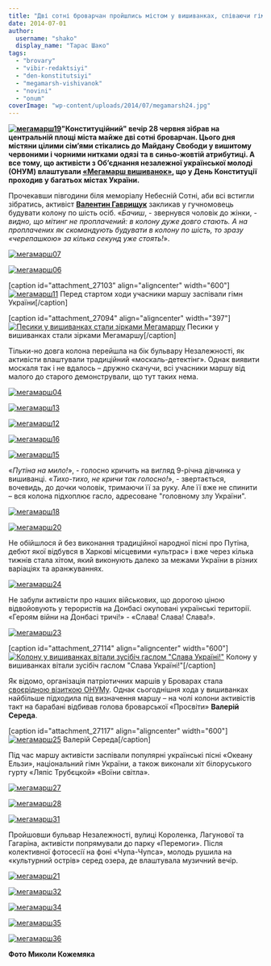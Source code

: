 ```yaml
---
title: "Дві сотні броварчан пройшлись містом у вишиванках, співаючи гімн та \"Воїнів світла\""
date: 2014-07-01
author: 
  username: "shako"
  display_name: "Тарас Шако"
tags: 
  - "brovary"
  - "vibir-redaktsiyi"
  - "den-konstitutsiyi"
  - "megamarsh-vishivanok"
  - "novini"
  - "onum"
coverImage: "wp-content/uploads/2014/07/megamarsh24.jpg"
---
```


**[![мегамарш19](https://mpz.brovary.org/wp-content/uploads/2014/07/megamarsh19.jpg)](https://mpz.brovary.org/wp-content/uploads/2014/07/megamarsh19.jpg)"Конституційний" вечір 28 червня зібрав на центральній площі міста майже дві сотні броварчан. Цього дня містяни цілими сім’ями стікались до Майдану Свободи у вишитому червоними і чорними нитками одязі та в синьо-жовтій атрибутиці. А все тому, що активісти з Об’єднання незалежної української молоді (ОНУМ) влаштували [«Мегамарш вишиванок»](https://mpz.brovary.org/na-den-konstitutsiyi-brovarchan-zaklikayut-viyti-na-megamarsh-vishivanok/), що у День Конституції проходив у багатьох містах України.**

Прочекавши півгодини біля меморіалу Небесній Сотні, аби всі встигли зібратись, активіст [**Валентин Гаврищук**](https://mpz.brovary.org/brovarska-molod-u-misti-stilki-mozhlivostey-dlya-rozvitku-ale-yih-ne-vikoristovuyut/) закликав у гучномовець будувати колону по шість осіб. «_Бачиш_, - звернувся чоловік до жінки, - _видно, що мітинг не проплачений: в колону дуже довго стають. А на проплачених як скомандують будувати в колону по шість, то зразу «черепашкою» за кілька секунд уже стоять!_».

[![мегамарш07](https://mpz.brovary.org/wp-content/uploads/2014/07/megamarsh07.jpg)](https://mpz.brovary.org/wp-content/uploads/2014/07/megamarsh07.jpg)

[![мегамарш06](https://mpz.brovary.org/wp-content/uploads/2014/07/megamarsh06.jpg)](https://mpz.brovary.org/wp-content/uploads/2014/07/megamarsh06.jpg)

\[caption id="attachment\_27103" align="aligncenter" width="600"\][![мегамарш11](https://mpz.brovary.org/wp-content/uploads/2014/07/megamarsh11.jpg)](https://mpz.brovary.org/wp-content/uploads/2014/07/megamarsh11.jpg) Перед стартом ходи учасники маршу заспівали гімн України\[/caption\]

\[caption id="attachment\_27094" align="aligncenter" width="397"\][![Песики у вишиванках стали зірками Мегамаршу](https://mpz.brovary.org/wp-content/uploads/2014/07/megamarsh02.jpg)](https://mpz.brovary.org/wp-content/uploads/2014/07/megamarsh02.jpg) Песики у вишиванках стали зірками Мегамаршу\[/caption\]

Тільки-но довга колона перейшла на бік бульвару Незалежності, як активісти влаштували традиційний «москаль-детектінг». Однак виявити москаля так і не вдалось – дружно скачучи, всі учасники маршу від малого до старого демонстрували, що тут таких нема.

[![мегамарш04](https://mpz.brovary.org/wp-content/uploads/2014/07/megamarsh04.jpg)](https://mpz.brovary.org/wp-content/uploads/2014/07/megamarsh04.jpg)

[![мегамарш13](https://mpz.brovary.org/wp-content/uploads/2014/07/megamarsh13.jpg)](https://mpz.brovary.org/wp-content/uploads/2014/07/megamarsh13.jpg)

[![мегамарш12](https://mpz.brovary.org/wp-content/uploads/2014/07/megamarsh12.jpg)](https://mpz.brovary.org/wp-content/uploads/2014/07/megamarsh12.jpg)

[![мегамарш16](https://mpz.brovary.org/wp-content/uploads/2014/07/megamarsh16.jpg)](https://mpz.brovary.org/wp-content/uploads/2014/07/megamarsh16.jpg)

[![мегамарш15](https://mpz.brovary.org/wp-content/uploads/2014/07/megamarsh15.jpg)](https://mpz.brovary.org/wp-content/uploads/2014/07/megamarsh15.jpg)

«_Путіна на мило!_», - голосно кричить на вигляд 9-річна дівчинка у вишиванці. «_Тихо-тихо, не кричи так голосно!_», - звертається, вочевидь, до дочки чоловік, тримаючи її за руку. Але її вже не спинити – вся колона підхоплює гасло, адресоване "головному злу України".

[![мегамарш18](https://mpz.brovary.org/wp-content/uploads/2014/07/megamarsh18.jpg)](https://mpz.brovary.org/wp-content/uploads/2014/07/megamarsh18.jpg)

[![мегамарш20](https://mpz.brovary.org/wp-content/uploads/2014/07/megamarsh20.jpg)](https://mpz.brovary.org/wp-content/uploads/2014/07/megamarsh20.jpg)

Не обійшлося й без виконання традиційної народної пісні про Путіна, дебют якої відбувся в Харкові місцевими «ультрас» і вже через кілька тижнів стала хітом, який виконують далеко за межами України в різних варіаціях та аранжуваннях.

[![мегамарш24](https://mpz.brovary.org/wp-content/uploads/2014/07/megamarsh24.jpg)](https://mpz.brovary.org/wp-content/uploads/2014/07/megamarsh24.jpg)

Не забули активісти про наших військових, що дорогою ціною відвойовують у терористів на Донбасі окуповані українські території. «Героям війни на Донбасі тричі!» - «Слава! Слава! Слава!».

[![мегамарш23](https://mpz.brovary.org/wp-content/uploads/2014/07/megamarsh23.jpg)](https://mpz.brovary.org/wp-content/uploads/2014/07/megamarsh23.jpg)

\[caption id="attachment\_27114" align="aligncenter" width="600"\][![Колону  у вишиванках вітали зусібіч гаслом "Слава Україні!"](https://mpz.brovary.org/wp-content/uploads/2014/07/megamarsh22.jpg)](https://mpz.brovary.org/wp-content/uploads/2014/07/megamarsh22.jpg) Колону у вишиванках вітали зусібіч гаслом "Слава Україні!"\[/caption\]

Як відомо, організація патріотичних маршів у Броварах стала [своєрідною візиткою ОНУМу](https://mpz.brovary.org/brovarska-molod-u-misti-stilki-mozhlivostey-dlya-rozvitku-ale-yih-ne-vikoristovuyut/). Однак сьогоднішня хода у вишиванках найбільше підходила під визначення маршу – на чолі колони активістів такт на барабані відбивав голова броварської «Просвіти» **Валерій Середа**.

\[caption id="attachment\_27117" align="aligncenter" width="600"\][![мегамарш25](https://mpz.brovary.org/wp-content/uploads/2014/07/megamarsh25.jpg)](https://mpz.brovary.org/wp-content/uploads/2014/07/megamarsh25.jpg) Валерій Середа\[/caption\]

Під час маршу активісти заспівали популярні українські пісні «Океану Ельзи», національний гімн України, а також виконали хіт білоруського гурту «Ляпіс Трубєцкой» «Воїни світла».

[![мегамарш27](https://mpz.brovary.org/wp-content/uploads/2014/07/megamarsh27.jpg)](https://mpz.brovary.org/wp-content/uploads/2014/07/megamarsh27.jpg)

[![мегамарш28](https://mpz.brovary.org/wp-content/uploads/2014/07/megamarsh28.jpg)](https://mpz.brovary.org/wp-content/uploads/2014/07/megamarsh28.jpg)

[![мегамарш31](https://mpz.brovary.org/wp-content/uploads/2014/07/megamarsh31.jpg)](https://mpz.brovary.org/wp-content/uploads/2014/07/megamarsh31.jpg)

Пройшовши бульвар Незалежності, вулиці Короленка, Лагунової та Гагаріна, активісти попрямували до парку «Перемоги». Після колективної фотосесії на фоні «Чупа-Чупса», молодь рушила на «культурний острів» серед озера, де влаштувала музичний вечір.

[![мегамарш21](https://mpz.brovary.org/wp-content/uploads/2014/07/megamarsh21.jpg)](https://mpz.brovary.org/wp-content/uploads/2014/07/megamarsh21.jpg)

[![мегамарш32](https://mpz.brovary.org/wp-content/uploads/2014/07/megamarsh32.jpg)](https://mpz.brovary.org/wp-content/uploads/2014/07/megamarsh32.jpg)

[![мегамарш34](https://mpz.brovary.org/wp-content/uploads/2014/07/megamarsh34.jpg)](https://mpz.brovary.org/wp-content/uploads/2014/07/megamarsh34.jpg)

[![мегамарш35](https://mpz.brovary.org/wp-content/uploads/2014/07/megamarsh35.jpg)](https://mpz.brovary.org/wp-content/uploads/2014/07/megamarsh35.jpg)

[![мегамарш36](https://mpz.brovary.org/wp-content/uploads/2014/07/megamarsh36.jpg)](https://mpz.brovary.org/wp-content/uploads/2014/07/megamarsh36.jpg)

**Фото Миколи Кожемяка**
